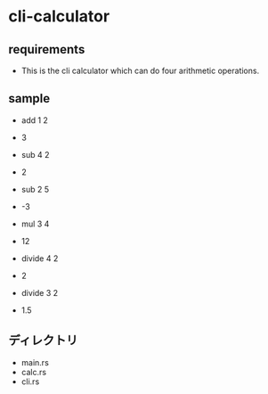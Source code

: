 # cli-calculator

## requirements

- This is the cli calculator which can do four arithmetic operations.

## sample

- add 1 2
- 3

- sub 4 2
- 2

- sub 2 5
- -3

- mul 3 4
- 12

- divide 4 2
- 2

- divide 3 2
- 1.5

## ディレクトリ

- main.rs
- calc.rs
- cli.rs
